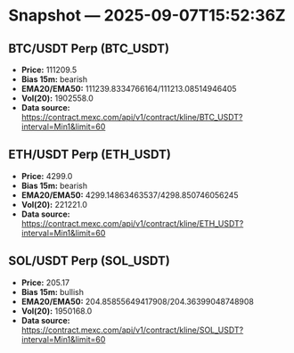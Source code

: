 # Snapshot — 2025-09-07T15:52:36Z

## BTC/USDT Perp (BTC_USDT)
- **Price:** 111209.5
- **Bias 15m:** bearish
- **EMA20/EMA50:** 111239.8334766164/111213.08514946405
- **Vol(20):** 1902558.0
- **Data source:** https://contract.mexc.com/api/v1/contract/kline/BTC_USDT?interval=Min1&limit=60

## ETH/USDT Perp (ETH_USDT)
- **Price:** 4299.0
- **Bias 15m:** bearish
- **EMA20/EMA50:** 4299.14863463537/4298.850746056245
- **Vol(20):** 221221.0
- **Data source:** https://contract.mexc.com/api/v1/contract/kline/ETH_USDT?interval=Min1&limit=60

## SOL/USDT Perp (SOL_USDT)
- **Price:** 205.17
- **Bias 15m:** bullish
- **EMA20/EMA50:** 204.85855649417908/204.36399048748908
- **Vol(20):** 1950168.0
- **Data source:** https://contract.mexc.com/api/v1/contract/kline/SOL_USDT?interval=Min1&limit=60

